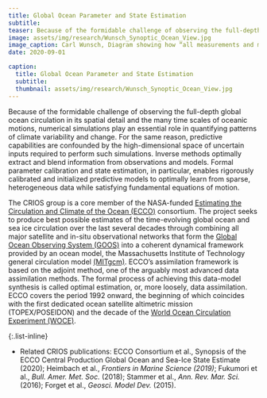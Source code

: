 ```yaml
---
title: Global Ocean Parameter and State Estimation
subtitle: 
teaser: Because of the formidable challenge of observing the full-depth global ocean circulation in its spatial detail and the many time scales of oceanic motions, numerical simulations play an essential role in quantifying patterns of climate variability and change ...
image: assets/img/research/Wunsch_Synoptic_Ocean_View.jpg
image_caption: Carl Wunsch, Diagram showing how “all measurements and models of the ocean can be interconnected to provide global estimates of the state of the three-dimensional ocean,” published in Wunsch, “Acoustic Tomography and Other Answers,” in, <em>A Celebration in Geophysics and Oceanography</em>, in Honor of Walter Munch, Scripps Institute of Oceanography, La Jolla. 1982, p. 61 (https://igpp.ucsd.edu/node/248).
date: 2020-09-01

caption: 
  title: Global Ocean Parameter and State Estimation
  subtitle: 
  thumbnail: assets/img/research/Wunsch_Synoptic_Ocean_View.jpg
---
```


Because of the formidable challenge of observing the full-depth global ocean circulation in its spatial detail and the many time scales of oceanic motions, numerical simulations play an essential role in quantifying patterns of climate variability and change. For the same reason, predictive capabilities are confounded by the high-dimensional space of uncertain inputs required to perform such simulations. Inverse methods optimally extract and blend information from observations and models. Formal parameter calibration and state estimation, in particular, enables rigorously calibrated and initialized predictive models to optimally learn from sparse, heterogeneous data while satisfying fundamental equations of motion. 

The CRIOS group is a core member of the NASA-funded [Estimating the Circulation and Climate of the Ocean (ECCO)](https://ecco-group.org/) consortium. The project seeks to produce best possible estimates of the time-evolving global ocean and sea ice circulation over the last several decades through combining all major satellite and in-situ observational networks that form the [Global Ocean Observing System (GOOS)](https://goosocean.org/) into a coherent dynamical framework provided by an ocean model, the Massachusetts Institute of Technology general circulation model [(MITgcm)](https://mitgcm.readthedocs.io/en/latest/). ECCO’s assimilation framework is based on the adjoint method, one of the arguably most advanced data assimilation methods. The formal process of achieving this data-model synthesis is called optimal estimation, or, more loosely, data assimilation. ECCO covers the period 1992 onward, the beginning of which coincides with the first dedicated ocean satellite altimetric mission (TOPEX/POSEIDON) and the decade of the [World Ocean Circulation Experiment (WOCE)](https://www.nodc.noaa.gov/woce/).

{:.list-inline}
- Related CRIOS publications: ECCO Consortium et al., Synopsis of the ECCO Central Production Global Ocean and Sea-Ice State Estimate (2020); Heimbach et al., <em>Frontiers in Marine Science (2019)</em>; Fukumori et al., <em>Bull. Amer. Met. Soc.</em> (2018); Stammer et al., <em>Ann. Rev. Mar. Sci.</em> (2016); Forget et al., <em>Geosci. Model Dev.</em> (2015).
